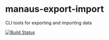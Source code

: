 # manaus-export-import
CLI tools for exporting and importing data 

[![Build Status](https://api.travis-ci.org/fblaha/manaus-export-import.svg?branch=master)](https://api.travis-ci.org/fblaha/manaus-configuration)

